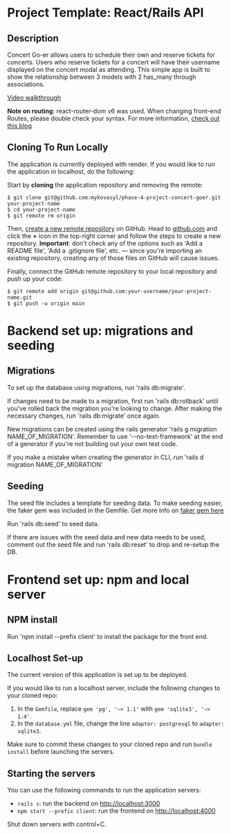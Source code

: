 # Project Template: React/Rails API

## Description

Concert Go-er allows users to schedule their own and reserve tickets for concerts. Users who reserve tickets for a concert will have their username displayed on the concert modal as attending. This simple app is built to show the relationship between 3 models with 2 has_many through associations.

[Video walkthrough](https://youtu.be/7UTy35iW76I)

**Note on routing**: react-router-dom v6 was used. When changing front-end Routes, please double check your syntax. For more information, [check out this blog](https://blog.webdevsimplified.com/2022-07/react-router/)

## Cloning To Run Locally

The application is currently deployed with render. If you would like to run the application in localhost, do the following:

Start by **cloning** the application repository and removing the remote:

```console
$ git clone git@github.com:mykovasyl/phase-4-project-concert-goer.git your-project-name
$ cd your-project-name
$ git remote rm origin
```

Then, [create a new remote repository][create repo] on GitHub. Head to
[github.com](https://github.com) and click the **+** icon in the top-right
corner and follow the steps to create a new repository. **Important**: don't
check any of the options such as 'Add a README file', 'Add a .gitignore file',
etc. — since you're importing an existing repository, creating any of those
files on GitHub will cause issues.

[create repo]: https://docs.github.com/en/github/importing-your-projects-to-github/importing-source-code-to-github/adding-an-existing-project-to-github-using-the-command-line#adding-a-project-to-github-without-github-cli

Finally, connect the GitHub remote repository to your local repository and push
up your code:

```console
$ git remote add origin git@github.com:your-username/your-project-name.git
$ git push -u origin main
```

# Backend set up: migrations and seeding

## Migrations

To set up the database using migrations, run 'rails db:migrate'.

If changes need to be made to a migration, first run 'rails db:rollback' until you've rolled back the migration you're looking to change. After making the necessary changes, run 'rails db:migrate' once again.

New migrations can be created using the rails generator 'rails g migration NAME_OF_MIGRATION'. Remember to use '--no-test-framework' at the end of a generator if you're not building out your own test code.

If you make a mistake when creating the generator in CLI, run 'rails d migration NAME_OF_MIGRATION'

## Seeding

The seed file includes a template for seeding data. To make seeding easier, the faker gem was included in the Gemfile. Get more info on [faker gem here](https://github.com/faker-ruby/faker)

Run 'rails db:seed' to seed data.

If there are issues with the seed data and new data needs to be used, comment out the seed file and run 'rails db:reset' to drop and re-setup the DB.

# Frontend set up: npm and local server

## NPM install

Run 'npm install --prefix client' to install the package for the front end.

## Localhost Set-up

The current version of this application is set up to be deployed.

If you would like to run a localhost server, include the following changes to your cloned repo:

1. In the `Gemfile`, replace `gem 'pg', '~> 1.1'` with `gem 'sqlite3', '~>
1.4'`.
2. In the `database.yml` file, change the line `adapter: postgresql` to
   `adapter: sqlite3`.

Make sure to commit these changes to your cloned repo and run `bundle install` before launching the servers.

## Starting the servers

You can use the following commands to run the application servers:

- `rails s`: run the backend on [http://localhost:3000](http://localhost:3000)
- `npm start --prefix client`: run the frontend on
  [http://localhost:4000](http://localhost:4000)

Shut down servers with control+C.
